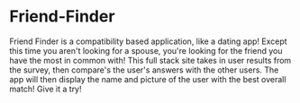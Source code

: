 # Friend-Finder

Friend Finder is a compatibility based application, like a dating app! Except this time you aren't looking for a spouse, you're looking for the friend you have the most in common with! This full stack site takes in user results from the survey, then compare's the user's answers with the other users. The app will then display the name and picture of the user with the best overall match! Give it a try!
